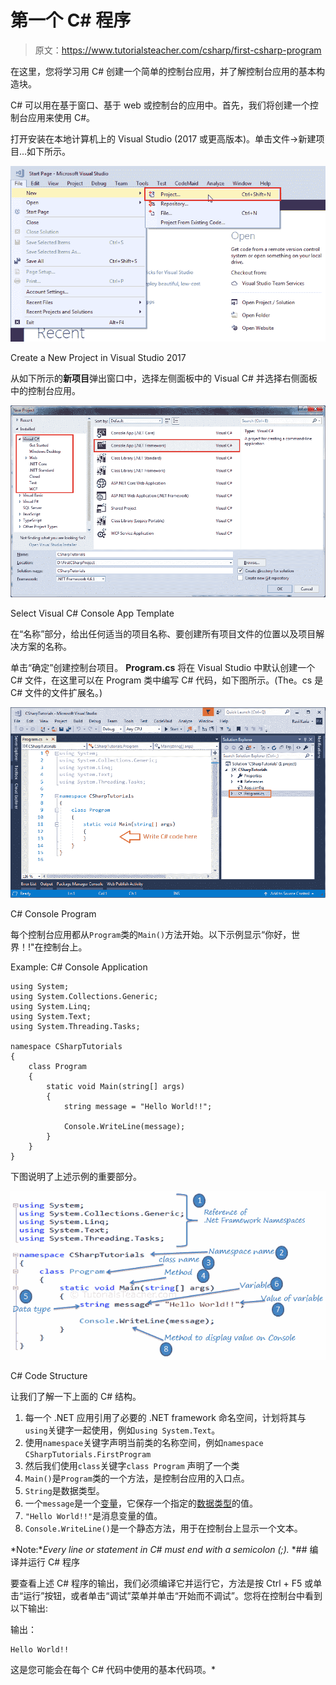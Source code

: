 # 第一个 C# 程序

> 原文：<https://www.tutorialsteacher.com/csharp/first-csharp-program>

在这里，您将学习用 C# 创建一个简单的控制台应用，并了解控制台应用的基本构造块。

C# 可以用在基于窗口、基于 web 或控制台的应用中。首先，我们将创建一个控制台应用来使用 C#。

打开安装在本地计算机上的 Visual Studio (2017 或更高版本)。单击文件->新建项目...如下所示。

[![](img/17d2c42f69200f4cc23bd422f74868e6.png "Create C# console project")](../../Content/images/csharp/create-project-in-visualstudio.png) 

Create a New Project in Visual Studio 2017



从如下所示的**新项目**弹出窗口中，选择左侧面板中的 Visual C# 并选择右侧面板中的控制台应用。

[![](img/e7ea524e969cea47142027e9428594a7.png "Select Project Template")](../../Content/images/csharp/create-csharp-console-project.png) 

Select Visual C# Console App Template



在“名称”部分，给出任何适当的项目名称、要创建所有项目文件的位置以及项目解决方案的名称。

单击“确定”创建控制台项目。 **Program.cs** 将在 Visual Studio 中默认创建一个 C# 文件，在这里可以在 Program 类中编写 C# 代码，如下图所示。(The。cs 是 C# 文件的文件扩展名。)

[![](img/f169ce8ec690f2d0d7b0bd46b2459697.png)](../../Content/images/csharp/csharp-program.png) 

C# Console Program



每个控制台应用都从`Program`类的`Main()`方法开始。以下示例显示“你好，世界！!"在控制台上。

Example: C# Console Application

```
using System;
using System.Collections.Generic;
using System.Linq;
using System.Text;
using System.Threading.Tasks;

namespace CSharpTutorials
{
    class Program
    {
        static void Main(string[] args)
        {
            string message = "Hello World!!";

            Console.WriteLine(message);
        }
    }
} 
```

下图说明了上述示例的重要部分。

[![](img/b1addb410932d8d3c0f02c498abb12b7.png)](../../Content/images/csharp/csharp-code-structure.png) 

C# Code Structure



让我们了解一下上面的 C# 结构。

1.  每一个 .NET 应用引用了必要的 .NET framework 命名空间，计划将其与`using`关键字一起使用，例如`using System.Text`。
2.  使用`namespace`关键字声明当前类的名称空间，例如`namespace CSharpTutorials.FirstProgram`
3.  然后我们使用`class`关键字`class Program` 声明了一个类
4.  `Main()`是`Program`类的一个方法，是控制台应用的入口点。
5.  `String`是数据类型。
6.  一个`message`是一个[变量](/csharp/csharp-variable)，它保存一个指定的[数据类型](/csharp/csharp-data-types)的值。
7.  `"Hello World!!"`是消息变量的值。
8.  `Console.WriteLine()`是一个静态方法，用于在控制台上显示一个文本。

*Note:**Every line or statement in C# must end with a semicolon (;).* *## 编译并运行 C# 程序

要查看上述 C# 程序的输出，我们必须编译它并运行它，方法是按 Ctrl + F5 或单击“运行”按钮，或者单击“调试”菜单并单击“开始而不调试”。您将在控制台中看到以下输出:

输出：

```
Hello World!!
```

这是您可能会在每个 C# 代码中使用的基本代码项。*